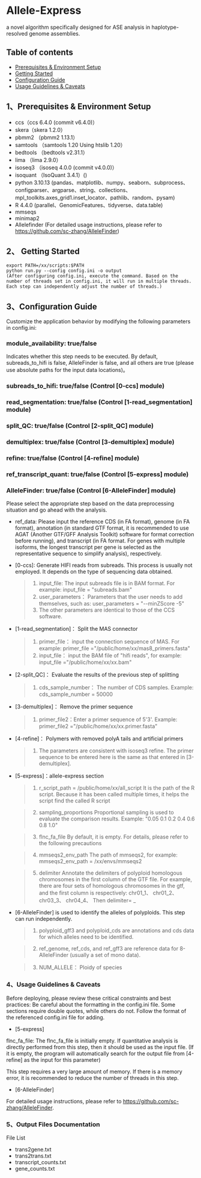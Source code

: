 # Allele-Express
a novel algorithm specifically designed for ASE analysis in haplotype-resolved genome assemblies. 
## Table of contents
- [Prerequisites & Environment Setup](#prerequisites--environment-setup)
- [Getting Started](#getting-started)
- [Configuration Guide](#configuration-guide)
- [Usage Guidelines & Caveats](#usage-guidelines--caveats)
## 1、Prerequisites & Environment Setup

- ccs（ccs 6.4.0 (commit v6.4.0)）
- skera（skera 1.2.0）
- pbmm2  （pbmm2 1.13.1）
- samtools  （samtools 1.20  Using htslib 1.20）
- bedtools （bedtools v2.31.1）
- lima （lima 2.9.0）
- isoseq3  （isoseq 4.0.0 (commit v4.0.0)）
- isoquant  （IsoQuant 3.4.1）()
- python 3.10.13 (pandas、matplotlib、numpy、seaborn、subprocess、configparser、argparse、string、collections、mpl_toolkits.axes_grid1.inset_locator、pathlib、random、pysam)
- R 4.4.0 (parallel、GenomicFeatures、tidyverse、data.table)
- mmseqs
- minimap2
- Allelefinder (For detailed usage instructions, please refer to https://github.com/sc-zhang/AlleleFinder)

## 2、 Getting Started

```shell
export PATH=/xx/scripts:$PATH
python run.py --config config.ini -o output
(After configuring config.ini, execute the command. Based on the number of threads set in config.ini, it will run in multiple threads.
Each step can independently adjust the number of threads.)
```

## 3、Configuration Guide
Customize the application behavior by modifying the following parameters in config.ini:

### module_availability: true/false  
Indicates whether this step needs to be executed. By default, subreads_to_hifi is false, AlleleFinder is false, and all others are true (please use absolute paths for the input data locations)。
  
### subreads_to_hifi: true/false (Control [0-ccs] module)
  
### read_segmentation: true/false (Control [1-read_segmentation] module)

### split_QC: true/false (Control [2-split_QC] module)

### demultiplex: true/false (Control [3-demultiplex] module)

### refine: true/false (Control [4-refine] module)

### ref_transcript_quant: true/false (Control [5-express] module)

### AlleleFinder: true/false (Control [6-AlleleFinder] module)

  Please select the appropriate step based on the data preprocessing situation and go ahead with the analysis.
  
- ref_data: Please input the reference CDS (in FA format), genome (in FA format), annotation (in standard GTF format, it is recommended to use AGAT (Another GTF/GFF Analysis Toolkit) software for format correction before running), and transcript (in FA format. For genes with multiple isoforms, the longest transcript per gene is selected as the representative sequence to simplify analysis), respectively.

- [0-ccs]: Generate HIFI reads from subreads. This process is usually not employed. It depends on the type of sequencing data obtained.

  > 1. input_file: The input subreads file is in BAM format. For example: input_file = "subreads.bam"
  > 2. user_parameters： Parameters that the user needs to add themselves, such as: user_parameters = "--minZScore -5"
  > 3. The other parameters are identical to those of the CCS software.


- [1-read_segmentation]： Split the MAS connector

  > 1. primer_file： input the connection sequence of MAS. For example: primer_file ="/public/home/xx/mas8_primers.fasta"
  > 2. input_file： input the BAM file of "hifi reads", for example: input_file ="/public/home/xx/xx.bam"

- [2-split_QC]： Evaluate the results of the previous step of splitting

  > 1. cds_sample_number： The number of CDS samples. Example: cds_sample_number = 50000

- [3-demultiplex]： Remove the primer sequence

  > 1. primer_file2：Enter a primer sequence of 5'3'. Example: primer_file2 ="/public/home/xx/xx.primer.fasta"

- [4-refine]： Polymers with removed polyA tails and artificial primers

  > 1. The parameters are consistent with isoseq3 refine. The primer sequence to be entered here is the same as that entered in [3-demultiplex].

- [5-express]：allele-express section

  > 1. r_script_path = /public/home/xx/all_script
     It is the path of the R script. Because it has been called multiple times, it helps the script find the called R script
     
  > 2. sampling_proportions
     Proportional sampling is used to evaluate the comparison results. Example: "0.05 0.1 0.2 0.4 0.6 0.8 1.0"
     
  > 3. flnc_fa_file
     By default, it is empty. For details, please refer to the following precautions
     
  > 4. mmseqs2_env_path
    The path of mmseqs2, for example: mmseqs2_env_path = /xx/envs/mmseqs2
     
  > 5. delimiter
     Annotate the delimiters of polyploid homologous chromosomes in the first column of the GTF file. For example, there are four sets of homologous chromosomes in the gtf, and the first column is respectively:
       chr01_1、
       chr01_2、
       chr03_3、
       chr04_4、
       Then delimiter= _
     
- [6-AlleleFinder] is used to identify the alleles of polyploids. This step can run independently.

  > 1. polyploid_gff3 and polyploid_cds are annotations and cds data for which alleles need to be identified.

  > 2. ref_genome, ref_cds, and ref_gff3 are reference data for 8-AlleleFinder (usually a set of mono data).

  > 3. NUM_ALLELE： Ploidy of species

### 4、Usage Guidelines & Caveats
Before deploying, please review these critical constraints and best practices:
Be careful about the formatting in the config.ini file. Some sections require double quotes, while others do not. Follow the format of the referenced config.ini file for adding. 

- [5-express]

flnc_fa_file: The flnc_fa_file is initially empty. If quantitative analysis is directly performed from this step, then it should be used as the input file. (If it is empty, the program will automatically search for the output file from [4-refine] as the input for this parameter) 

This step requires a very large amount of memory. If there is a memory error, it is recommended to reduce the number of threads in this step. 

- [6-AlleleFinder]

For detailed usage instructions, please refer to https://github.com/sc-zhang/AlleleFinder.

### 5、Output Files Documentation

File List

- trans2gene.txt
- trans2trans.txt
- transcript_counts.txt
- gene_counts.txt
